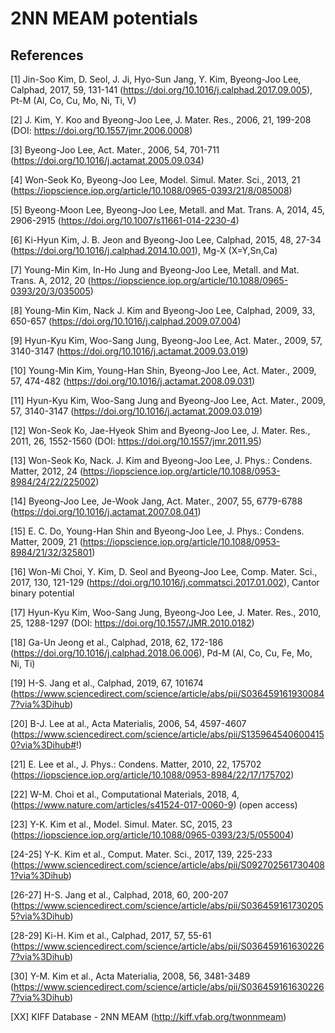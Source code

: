 2NN MEAM potentials
======

## References
[1] Jin-Soo Kim, D. Seol, J. Ji, Hyo-Sun Jang, Y. Kim, Byeong-Joo Lee, Calphad, 2017, 59, 131-141 (https://doi.org/10.1016/j.calphad.2017.09.005), Pt-M (Al, Co, Cu, Mo, Ni, Ti, V)


[2] J. Kim, Y. Koo and Byeong-Joo Lee, J. Mater. Res., 2006, 21, 199-208 (DOI: https://doi.org/10.1557/jmr.2006.0008)


[3] Byeong-Joo Lee, Act. Mater., 2006, 54, 701-711 (https://doi.org/10.1016/j.actamat.2005.09.034)


[4] Won-Seok Ko, Byeong-Joo Lee, Model. Simul. Mater. Sci., 2013, 21 (https://iopscience.iop.org/article/10.1088/0965-0393/21/8/085008)


[5] Byeong-Moon Lee, Byeong-Joo Lee, Metall. and Mat. Trans. A, 2014, 45, 2906-2915 (https://doi.org/10.1007/s11661-014-2230-4)


[6] Ki-Hyun Kim, J. B. Jeon and Byeong-Joo Lee, Calphad, 2015, 48, 27-34 (https://doi.org/10.1016/j.calphad.2014.10.001), Mg-X (X=Y,Sn,Ca)


[7] Young-Min Kim, In-Ho Jung and Byeong-Joo Lee, Metall. and Mat. Trans. A, 2012, 20 (https://iopscience.iop.org/article/10.1088/0965-0393/20/3/035005)


[8] Young-Min Kim, Nack J. Kim and Byeong-Joo Lee, Calphad, 2009, 33, 650-657 (https://doi.org/10.1016/j.calphad.2009.07.004)


[9] Hyun-Kyu Kim, Woo-Sang Jung, Byeong-Joo Lee, Act. Mater., 2009, 57, 3140-3147 (https://doi.org/10.1016/j.actamat.2009.03.019)


[10] Young-Min Kim, Young-Han Shin, Byeong-Joo Lee, Act. Mater., 2009, 57, 474-482 (https://doi.org/10.1016/j.actamat.2008.09.031)


[11] Hyun-Kyu Kim, Woo-Sang Jung and Byeong-Joo Lee, Act. Mater., 2009, 57, 3140-3147 (https://doi.org/10.1016/j.actamat.2009.03.019)


[12] Won-Seok Ko, Jae-Hyeok Shim and Byeong-Joo Lee, J. Mater. Res., 2011, 26, 1552-1560 (DOI: https://doi.org/10.1557/jmr.2011.95)


[13] Won-Seok Ko, Nack. J. Kim and Byeong-Joo Lee, J. Phys.: Condens. Matter, 2012, 24 (https://iopscience.iop.org/article/10.1088/0953-8984/24/22/225002)


[14] Byeong-Joo Lee, Je-Wook Jang, Act. Mater., 2007, 55, 6779-6788 (https://doi.org/10.1016/j.actamat.2007.08.041)


[15] E. C. Do, Young-Han Shin and Byeong-Joo Lee, J. Phys.: Condens. Matter, 2009, 21 (https://iopscience.iop.org/article/10.1088/0953-8984/21/32/325801)


[16] Won-Mi Choi, Y. Kim, D. Seol and Byeong-Joo Lee, Comp. Mater. Sci., 2017, 130, 121-129 (https://doi.org/10.1016/j.commatsci.2017.01.002), Cantor binary potential


[17] Hyun-Kyu Kim, Woo-Sang Jung, Byeong-Joo Lee, J. Mater. Res., 2010, 25, 1288-1297 (DOI: https://doi.org/10.1557/JMR.2010.0182)


[18] Ga-Un Jeong et al., Calphad, 2018, 62, 172-186 (https://doi.org/10.1016/j.calphad.2018.06.006), Pd-M (Al, Co, Cu, Fe, Mo, Ni, Ti)


[19] H-S. Jang et al., Calphad, 2019,  67, 101674 (https://www.sciencedirect.com/science/article/abs/pii/S0364591619300847?via%3Dihub)


[20] B-J. Lee at al., Acta Materialis, 2006, 54, 4597-4607 (https://www.sciencedirect.com/science/article/abs/pii/S1359645406004150?via%3Dihub#!)


[21] E. Lee et al., J. Phys.: Condens. Matter, 2010, 22, 175702 (https://iopscience.iop.org/article/10.1088/0953-8984/22/17/175702)


[22] W-M. Choi et al., Computational Materials, 2018, 4, (https://www.nature.com/articles/s41524-017-0060-9) (open access)


[23] Y-K. Kim et al., Model. Simul. Mater. SC, 2015, 23 (https://iopscience.iop.org/article/10.1088/0965-0393/23/5/055004)


[24-25] Y-K. Kim et al., Comput. Mater. Sci., 2017, 139, 225-233 (https://www.sciencedirect.com/science/article/abs/pii/S0927025617304081?via%3Dihub)


[26-27] H-S. Jang et al., Calphad, 2018, 60, 200-207 (https://www.sciencedirect.com/science/article/abs/pii/S0364591617302055?via%3Dihub)


[28-29] Ki-H. Kim et al., Calphad, 2017, 57, 55-61 (https://www.sciencedirect.com/science/article/abs/pii/S0364591616302267?via%3Dihub)


[30] Y-M. Kim et al., Acta Materialia, 2008, 56, 3481-3489 (https://www.sciencedirect.com/science/article/abs/pii/S0364591616302267?via%3Dihub)

[XX] KIFF Database - 2NN MEAM (http://kiff.vfab.org/twonnmeam)